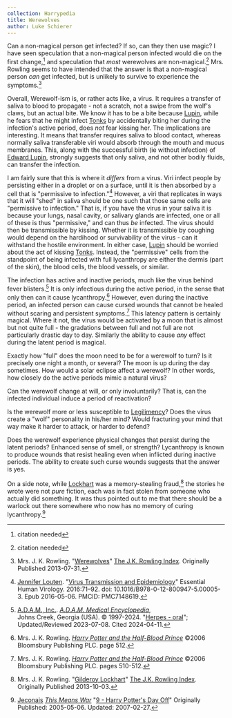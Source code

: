 ```yaml
---
collection: Harrypedia
title: Werewolves
author: Luke Schierer
---
```


Can a non-magical person get infected? If so, can they then use magic? 
I have seen speculation that a non-magical person infected would die on the
first change,[^210513-4] and speculation that *most* werewolves are
non-magical.[^210513-5]  Mrs. Rowling seems to have intended that the answer is that a non-magical person *can* get infected, but is unlikely to survive to experience the symptoms.[^240411-4]

Overall, Werewolf-ism is, or rather acts like, a virus.  It requires a transfer of saliva to blood to propagate - not a scratch, not a swipe from the wolf's claws, but an actual bite.  We know it has to be a bite because [Lupin], while he fears that he might infect [Tonks] by accidentally biting her during the infection's active period, does *not* fear kissing her.  The implications are interesting.  It means that transfer requires saliva to blood contact, whereas normally saliva transferable viri would absorb through the mouth and mucus membranes.  This, along with the successful birth (ie without infection) of [Edward Lupin], strongly suggests that only saliva, and not other bodily fluids,
can transfer the infection. 

I am fairly sure that this is where it *differs* from a virus.  Viri infect people by persisting either in a droplet or on a surface, until it is then absorbed by a cell that is "permissive to infection."[^240411-5]  However, a viri that replicates in ways that it will "shed" in saliva should be one such that those same cells are "permissive to infection."  That is, if you have the virus in your saliva it is because your lungs, nasal cavity, or salivary glands are infected, one or all of these is thus "permissive," and can thus *be* infected.  The virus should then be transmissible by kissing.  Whether it is transmissible by coughing would depend on the hardihood or survivability of the virus - can it withstand the hostile environment.  In either case, [Lupin] should be worried about the act of kissing [Tonks].  Instead, the "permissive" cells from the standpoint of being infected with full lycanthropy are either the dermis (part of the skin), the blood cells, the blood vessels, or similar. 

The infection has active and inactive periods, much like the virus behind fever blisters.[^240411-1]  It is only infectious during the active period, in the sense that only then can it cause lycanthropy.[^240411-3]  However, even during the inactive period, an infected person can cause cursed wounds that cannot be healed without scaring and persistent symptoms.[^240411-2] This latency pattern is certainly magical. Where it not, the virus would be activated by a moon that is almost but not quite full - the gradations between full and not full are not particularly drastic day to day.  Similarly the ability to cause *any* effect during the latent period is magical.  

Exactly how "full" does the moon need to be for a werewolf to turn? Is it
precisely one night a month, or several? The moon is up during the day sometimes.  How would a solar eclipse affect a werewolf? In other words, how closely do the active periods mimic a natural virus? 

Can the werewolf change at will, or only involuntarily?  That is, can the infected individual induce a period of reactivation? 

Is the werewolf more or less susceptible to [Legilimency]?  Does the virus
create a "wolf" personality in his/her mind?  Would fracturing your mind that
way make it harder to attack, or harder to defend? 

Does the werewolf experience physical changes that persist during the latent periods? Enhanced sense of smell, or strength?  Lycanthropy is known to produce wounds that resist healing even when inflicted during inactive periods.  The ability to create such curse wounds suggests that the answer is yes.  

On a side note, while [Lockhart] was a memory-stealing fraud,[^240411-7] the stories he wrote were not *pure* fiction, each was in fact stolen from someone who actually did something.  It was thus pointed out to me that there should be a warlock out there somewhere who now has no memory of curing lycanthropy.[^240411-8]

[Lockhart]: /harrypedia/people/lockhart/gilderoy/

[Edward Lupin]: /harrypedia/people/lupin/edward_remus/

[Lupin]: /harrypedia/people/lupin/remus_john/

[Tonks]: /harrypedia/people/tonks/nymphadora/

[Legilimency]: <../../magic/spells/legilimens>


[^210513-4]: citation needed

[^210513-5]: citation needed

[^240411-1]: [A.D.A.M., Inc.](https://www.adam.com/). 
    _[A.D.A.M. Medical Encyclopedia]_,  
    Johns Creek, Georgia (USA).  © 1997-2024. 
    "[Herpes - oral](https://medlineplus.gov/ency/article/000606.htm)"; 
    Updated/Reviewed 2023-07-08.  Cited 2024-04-11. 


[A.D.A.M. Medical Encyclopedia]: https://medlineplus.gov/encyclopedia.html

[^240411-2]: Mrs. J. K. Rowling. 
    _[Harry Potter and the Half-Blood Prince]_
    ©2006 Bloomsbury Publishing PLC. pages 510-512. 

[^240411-3]: Mrs. J. K. Rowling. 
    _[Harry Potter and the Half-Blood Prince]_
    ©2006 Bloomsbury Publishing PLC. page 512. 

[Harry Potter and the Half-Blood Prince]: https://www.librarything.com/work/1133624

[^240411-4]: Mrs. J. K. Rowling.
    "[Werewolves](https://www.rowlingindex.org/work/pmww/)"
    [The J.K. Rowling Index]. Originally Published 2013-07-31. 

[The J.K. Rowling Index]: https://www.rowlingindex.org/

[^240411-5]: [Jennifer Louten](https://pubmed.ncbi.nlm.nih.gov/?term=Louten%20J%5BAuthor%5D). 
    "[Virus Transmission and Epidemiology](https://www.ncbi.nlm.nih.gov/pmc/articles/PMC7148619/)"
    Essential Human Virology. 2016:71–92. doi: 10.1016/B978-0-12-800947-5.00005-3. Epub 2016-05-06. PMCID: PMC7148619.

[^240411-7]: Mrs. J. K. Rowling.
    "[Gilderoy Lockhart](https://www.rowlingindex.org/work/pmgl/)"
    [The J.K. Rowling Index]. Originally Published 2013-10-03.

[^240411-8]: [Jeconais](https://jeconais.fanficauthors.net/)
    _[This Means War](https://jeconais.fanficauthors.net/This_Means_War/)_
    "[9 - Harry Potter's Day Off](https://jeconais.fanficauthors.net/This_Means_War/9__Harry_Potters_Day_Off/)" Originally Published: 2005-05-06.
    Updated: 2007-02-27.
